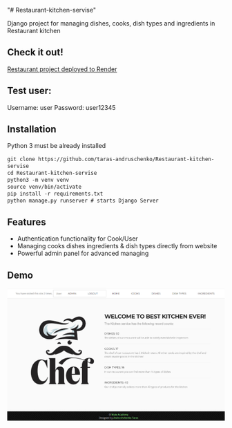 "# Restaurant-kitchen-servise" 

Django project for managing dishes, cooks, dish types and ingredients in Restaurant kitchen

## Check it out!

[Restaurant project deployed to Render](https://restaurant-kitchen-serv.onrender.com/)

## Test user:

Username: user
Password: user12345

## Installation

Python 3 must be already installed

```shell
git clone https://github.com/taras-andruschenko/Restaurant-kitchen-servise
cd Restaurant-kitchen-servise
python3 -m venv venv
source venv/bin/activate
pip install -r requirements.txt
python manage.py runserver # starts Django Server
```

## Features
* Authentication functionality for Cook/User
* Managing cooks dishes ingredients & dish types directly from website
* Powerful admin panel for advanced managing

## Demo

![Website Interface](kitchen.png)
